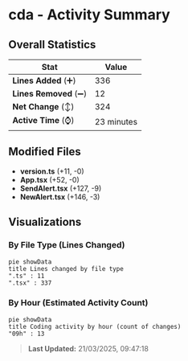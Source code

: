 # cda - Activity Summary 

## Overall Statistics

| Stat                   | Value                                                             |
| ---------------------- | ----------------------------------------------------------------- |
| **Lines Added** (➕)   | 336                                          |
| **Lines Removed** (➖) | 12                                        |
| **Net Change** (↕)    | 324                |
| **Active Time** (⌚)   | 23 minutes |


## Modified Files
- **version.ts** (+11, -0)
- **App.tsx** (+52, -0)
- **SendAlert.tsx** (+127, -9)
- **NewAlert.tsx** (+146, -3)

## Visualizations

### By File Type (Lines Changed)

```mermaid
pie showData
title Lines changed by file type
".ts" : 11
".tsx" : 337
```

### By Hour (Estimated Activity Count)

```mermaid
pie showData
title Coding activity by hour (count of changes)
"09h" : 13
```


> **Last Updated:** 21/03/2025, 09:47:18